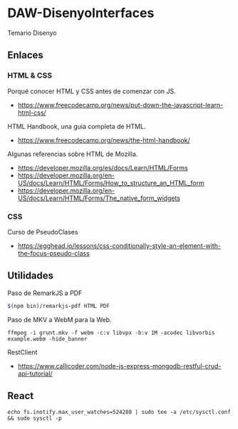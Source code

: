 # DAW-DisenyoInterfaces
Temario Disenyo


## Enlaces 

### HTML & CSS

Porqué conocer HTML y CSS antes de comenzar con JS.

* https://www.freecodecamp.org/news/put-down-the-javascript-learn-html-css/

HTML Handbook, una guia completa de HTML.

* https://www.freecodecamp.org/news/the-html-handbook/

Algunas referencias sobre HTML de Mozilla.

* https://developer.mozilla.org/es/docs/Learn/HTML/Forms
* https://developer.mozilla.org/en-US/docs/Learn/HTML/Forms/How_to_structure_an_HTML_form
* https://developer.mozilla.org/en-US/docs/Learn/HTML/Forms/The_native_form_widgets


### CSS 

Curso de PseudoClases 

* https://egghead.io/lessons/css-conditionally-style-an-element-with-the-focus-pseudo-class


## Utilidades

Paso de RemarkJS a PDF
```bash
$(npm bin)/remarkjs-pdf HTML PDF
```

Paso de MKV a WebM para la Web.
```
ffmpeg -i grunt.mkv -f webm -c:v libvpx -b:v 1M -acodec libvorbis example.webm -hide_banner
```

RestClient

* https://www.callicoder.com/node-js-express-mongodb-restful-crud-api-tutorial/

## React

```
echo fs.inotify.max_user_watches=524288 | sudo tee -a /etc/sysctl.conf && sudo sysctl -p
```
